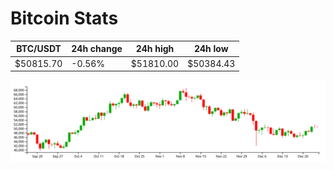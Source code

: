 # Bitcoin Stats

BTC/USDT|24h change|24h high|24h low|
|---|---|---|---|
|$50815.70|-0.56%|$51810.00|$50384.43|

<img src="./chart.svg">
